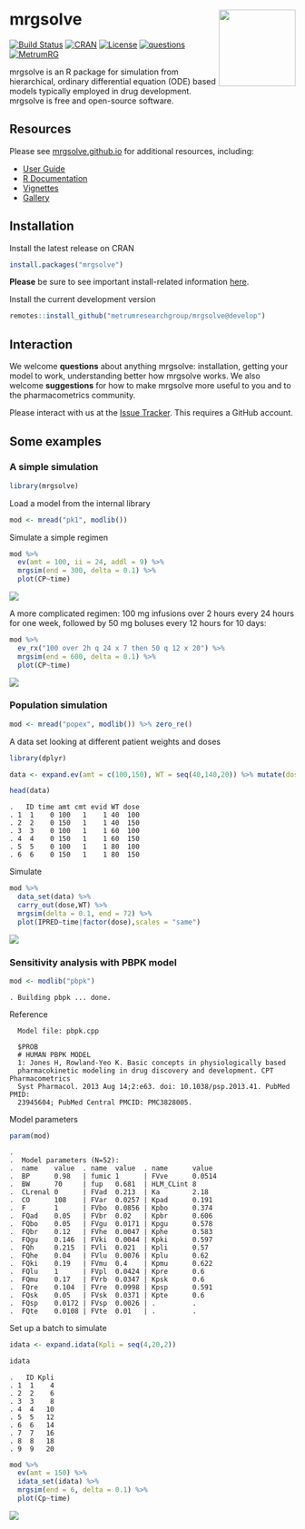 
# mrgsolve <img align="right" src = "man/figures/MRG-Solve-Hex.png" width="135px">

[![Build
Status](https://github-drone.metrumrg.com/api/badges/metrumresearchgroup/mrgsolve/status.svg)](https://github-drone.metrumrg.com/metrumresearchgroup/mrgsolve)
[![CRAN](http://www.r-pkg.org/badges/version/mrgsolve)](https://cran.r-project.org/package=mrgsolve)
[![License](http://img.shields.io/badge/license-GPL%20%28%3E=%202%29-brightgreen.svg?style=flat)](http://www.gnu.org/licenses/gpl-2.0.html)
[![questions](https://img.shields.io/badge/ask_for-Help-brightgreen.svg)](https://github.com/metrumresearchgroup/mrgsolve/issues)
[![MetrumRG](https://img.shields.io/badge/contact-MetrumRG-brightgreen.svg)](http://metrumrg.com)

mrgsolve is an R package for simulation from hierarchical, ordinary
differential equation (ODE) based models typically employed in drug
development. mrgsolve is free and open-source software.

## Resources

Please see [mrgsolve.github.io](https://mrgsolve.github.io) for
additional resources, including:

-   [User Guide](https://mrgsolve.github.io/user_guide)
-   [R Documentation](https://mrgsolve.github.io/docs)
-   [Vignettes](https://mrgsolve.github.io/vignettes)
-   [Gallery](https://github.com/mrgsolve/gallery)

## Installation

Install the latest release on CRAN

``` r
install.packages("mrgsolve")
```

**Please** be sure to see important install-related information
[here](https://github.com/metrumresearchgroup/mrgsolve/wiki/mrgsolve-Installation).

Install the current development version

``` r
remotes::install_github("metrumresearchgroup/mrgsolve@develop")
```

## Interaction

We welcome **questions** about anything mrgsolve: installation, getting
your model to work, understanding better how mrgsolve works. We also
welcome **suggestions** for how to make mrgsolve more useful to you and
to the pharmacometrics community.

Please interact with us at the [Issue
Tracker](https://github.com/metrumresearchgroup/mrgsolve/issues). This
requires a GitHub account.

## Some examples

### A simple simulation

``` r
library(mrgsolve)
```

Load a model from the internal library

``` r
mod <- mread("pk1", modlib())
```

Simulate a simple regimen

``` r
mod %>% 
  ev(amt = 100, ii = 24, addl = 9) %>%
  mrgsim(end = 300, delta = 0.1) %>% 
  plot(CP~time)
```

![](man/figures/README-pk-figure-1.png)<!-- -->

A more complicated regimen: 100 mg infusions over 2 hours every 24 hours
for one week, followed by 50 mg boluses every 12 hours for 10 days:

``` r
mod %>% 
  ev_rx("100 over 2h q 24 x 7 then 50 q 12 x 20") %>%
  mrgsim(end = 600, delta = 0.1) %>% 
  plot(CP~time)
```

![](man/figures/README-regimen-figure-1.png)<!-- -->

### Population simulation

``` r
mod <- mread("popex", modlib()) %>% zero_re()
```

A data set looking at different patient weights and doses

``` r
library(dplyr)

data <- expand.ev(amt = c(100,150), WT = seq(40,140,20)) %>% mutate(dose = amt)

head(data)
```

    .   ID time amt cmt evid WT dose
    . 1  1    0 100   1    1 40  100
    . 2  2    0 150   1    1 40  150
    . 3  3    0 100   1    1 60  100
    . 4  4    0 150   1    1 60  150
    . 5  5    0 100   1    1 80  100
    . 6  6    0 150   1    1 80  150

Simulate

``` r
mod %>% 
  data_set(data) %>% 
  carry_out(dose,WT) %>%
  mrgsim(delta = 0.1, end = 72) %>% 
  plot(IPRED~time|factor(dose),scales = "same")
```

![](man/figures/README-population-figure-1.png)<!-- -->

### Sensitivity analysis with PBPK model

``` r
mod <- modlib("pbpk")
```

    . Building pbpk ... done.

Reference

      
      Model file: pbpk.cpp 
      
      $PROB
      # HUMAN PBPK MODEL
      1: Jones H, Rowland-Yeo K. Basic concepts in physiologically based
      pharmacokinetic modeling in drug discovery and development. CPT Pharmacometrics
      Syst Pharmacol. 2013 Aug 14;2:e63. doi: 10.1038/psp.2013.41. PubMed PMID:
      23945604; PubMed Central PMCID: PMC3828005.

Model parameters

``` r
param(mod)
```

    . 
    .  Model parameters (N=52):
    .  name    value  . name  value  . name      value 
    .  BP      0.98   | fumic 1      | FVve      0.0514
    .  BW      70     | fup   0.681  | HLM_CLint 8     
    .  CLrenal 0      | FVad  0.213  | Ka        2.18  
    .  CO      108    | FVar  0.0257 | Kpad      0.191 
    .  F       1      | FVbo  0.0856 | Kpbo      0.374 
    .  FQad    0.05   | FVbr  0.02   | Kpbr      0.606 
    .  FQbo    0.05   | FVgu  0.0171 | Kpgu      0.578 
    .  FQbr    0.12   | FVhe  0.0047 | Kphe      0.583 
    .  FQgu    0.146  | FVki  0.0044 | Kpki      0.597 
    .  FQh     0.215  | FVli  0.021  | Kpli      0.57  
    .  FQhe    0.04   | FVlu  0.0076 | Kplu      0.62  
    .  FQki    0.19   | FVmu  0.4    | Kpmu      0.622 
    .  FQlu    1      | FVpl  0.0424 | Kpre      0.6   
    .  FQmu    0.17   | FVrb  0.0347 | Kpsk      0.6   
    .  FQre    0.104  | FVre  0.0998 | Kpsp      0.591 
    .  FQsk    0.05   | FVsk  0.0371 | Kpte      0.6   
    .  FQsp    0.0172 | FVsp  0.0026 | .         .     
    .  FQte    0.0108 | FVte  0.01   | .         .

Set up a batch to simulate

``` r
idata <- expand.idata(Kpli = seq(4,20,2))

idata
```

    .   ID Kpli
    . 1  1    4
    . 2  2    6
    . 3  3    8
    . 4  4   10
    . 5  5   12
    . 6  6   14
    . 7  7   16
    . 8  8   18
    . 9  9   20

``` r
mod %>% 
  ev(amt = 150) %>% 
  idata_set(idata) %>%
  mrgsim(end = 6, delta = 0.1) %>%
  plot(Cp~time)
```

![](man/figures/README-pbpk-figure-1.png)<!-- -->
